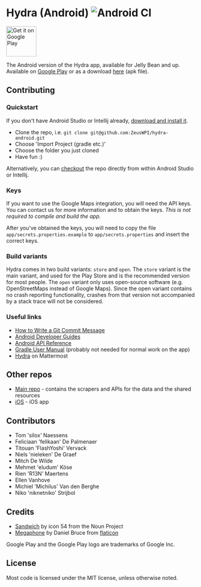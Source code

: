 # Hydra (Android) ![Android CI](https://github.com/ZeusWPI/hydra-android/workflows/Android%20CI/badge.svg?branch=development)

<a href='https://play.google.com/store/apps/details?id=be.ugent.zeus.hydra&utm_source=global_co&utm_medium=prtnr&utm_content=Mar2515&utm_campaign=PartBadge&pcampaignid=MKT-Other-global-all-co-prtnr-py-PartBadge-Mar2515-1'><img alt='Get it on Google Play' src='https://play.google.com/intl/en_us/badges/images/generic/en_badge_web_generic.png' height="80px"/></a>

The Android version of the Hydra app, available for Jelly Bean and up. Available on [Google Play](https://play.google.com/store/apps/details?id=be.ugent.zeus.hydra) or as a download [here](https://github.com/ZeusWPI/hydra-android/releases) (apk file).

## Contributing

### Quickstart
If you don't have Android Studio or Intellij already, [download and install it](https://developer.android.com/studio/index.html).

* Clone the repo, i.e. `git clone git@github.com:ZeusWPI/hydra-android.git`
* Choose 'Import Project (gradle etc.)'
* Choose the folder you just cloned
* Have fun :)

Alternatively, you can [checkout](https://www.jetbrains.com/help/idea/set-up-a-git-repository.html#clone-repo) the repo directly from within Android Studio or Intellij.

### Keys
If you want to use the Google Maps integration, you will need the API keys. You can contact us for more information and to obtain the keys. _This is not required to compile and build the app._

After you've obtained the keys, you will need to copy the file `app/secrets.properties.example` to `app/secrets.properties` and insert the correct keys.

### Build variants

Hydra comes in two build variants: `store` and `open`.
The `store` variant is the main variant, and used for the Play Store and is the recommended version for most people. The `open` variant only uses open-source software (e.g. OpenStreetMaps instead of Google Maps). Since the open variant contains no crash reporting functionality, crashes from that version not accompanied by a stack trace will not be considered.

### Useful links
- [How to Write a Git Commit Message](https://chris.beams.io/posts/git-commit/)
- [Android Developer Guides](https://developer.android.com/guide/)
- [Android API Reference](https://developer.android.com/reference/)
- [Gradle User Manual](https://docs.gradle.org/current/userguide/userguide.html) (probably not needed for normal work on the app)
- [Hydra](https://mattermost.zeus.gent/zeus/channels/hydra) on Mattermost

## Other repos

* [Main repo](https://github.com/ZeusWPI/hydra) - contains the scrapers and APIs for the data and the shared resources
* [iOS](https://github.com/ZeusWPI/hydra-iOS) - iOS app

## Contributors
* Tom 'silox' Naessens
* Feliciaan 'felikaan' De Palmenaer
* Titouan 'FlashYoshi' Vervack
* Niels 'nieleken' De Graef
* Mitch De Wilde
* Mehmet 'eludum' Köse
* Rien 'R13N' Maertens
* Ellen Vanhove
* Michiel 'Michilus' Van den Berghe
* Niko 'niknetniko' Strijbol


## Credits

 * [Sandwich](https://thenounproject.com/term/sandwich/222438/) by icon 54 from the Noun Project
 * [Megaphone](http://www.flaticon.com/free-icon/megaphone_3911) by Daniel Bruce from [flaticon](http://www.flaticon.com)
 
 Google Play and the Google Play logo are trademarks of Google Inc.


## License

Most code is licensed under the MIT license, unless otherwise noted.
